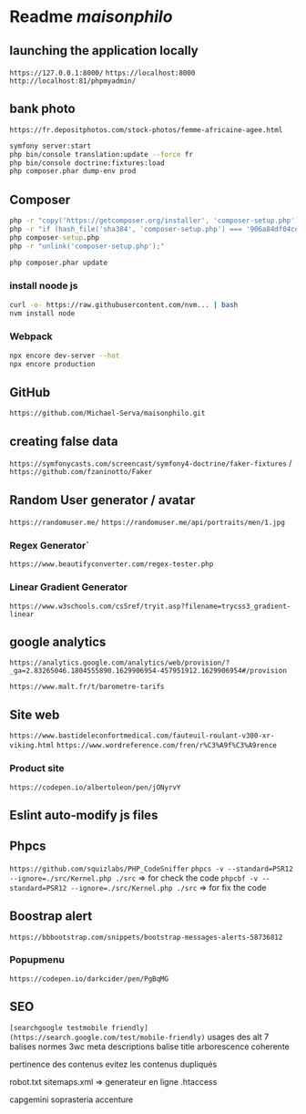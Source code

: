 # Readme *maisonphilo*

## launching the application locally

`https://127.0.0.1:8000/`
`https://localhost:8000`
`http://localhost:81/phpmyadmin/`

## bank photo

`https://fr.depositphotos.com/stock-photos/femme-africaine-agee.html`

```bash
symfony server:start
php bin/console translation:update --force fr
php bin/console doctrine:fixtures:load
php composer.phar dump-env prod
```

## Composer

```cmd
php -r "copy('https://getcomposer.org/installer', 'composer-setup.php');"
php -r "if (hash_file('sha384', 'composer-setup.php') === '906a84df04cea2aa72f40b5f787e49f22d4c2f19492ac310e8cba5b96ac8b64115ac402c8cd292b8a03482574915d1a8') { echo 'Installer verified'; } else { echo 'Installer corrupt'; unlink('composer-setup.php'); } echo PHP_EOL;"
php composer-setup.php
php -r "unlink('composer-setup.php');"
```

```bash
php composer.phar update
```

### install noode js

```bash
curl -o- https://raw.githubusercontent.com/nvm... | bash 
nvm install node
```

### Webpack

```bash
npx encore dev-server --hot
npx encore production
````

## GitHub

`https://github.com/Michael-Serva/maisonphilo.git`

## creating false data

`https://symfonycasts.com/screencast/symfony4-doctrine/faker-fixtures` / `https://github.com/fzaninotto/Faker`

## Random User generator / avatar

`https://randomuser.me/`
`https://randomuser.me/api/portraits/men/1.jpg` <!-- images range from 0 to 100 for men or woman -->

### Regex Generator`

`https://www.beautifyconverter.com/regex-tester.php`

### Linear Gradient Generator

`https://www.w3schools.com/csSref/tryit.asp?filename=trycss3_gradient-linear`

## google analytics

`https://analytics.google.com/analytics/web/provision/?_ga=2.83265046.1804555890.1629906954-457951912.1629906954#/provision`

`https://www.malt.fr/t/barometre-tarifs`

## Site web

`https://www.bastideleconfortmedical.com/fauteuil-roulant-v300-xr-viking.html`
`https://www.wordreference.com/fren/r%C3%A9f%C3%A9rence`

### Product site

`https://codepen.io/albertoleon/pen/jONyrvY`

## Eslint auto-modify js files

## Phpcs

`https://github.com/squizlabs/PHP_CodeSniffer`
`phpcs -v --standard=PSR12 --ignore=./src/Kernel.php ./src` => for check the code
`phpcbf -v --standard=PSR12 --ignore=./src/Kernel.php ./src` => for fix the code

## Boostrap alert

`https://bbbootstrap.com/snippets/bootstrap-messages-alerts-58736812`

### Popupmenu

`https://codepen.io/darkcider/pen/PgBqMG`

## SEO

`[searchgoogle testmobile friendly](https://search.google.com/test/mobile-friendly)`
usages des alt 7 balises
normes 3wc
meta descriptions
balise title
arborescence coherente

pertinence des contenus
evitez les contenus dupliqués

robot.txt
sitemaps.xml => generateur en ligne
.htaccess

capgemini soprasteria accenture
